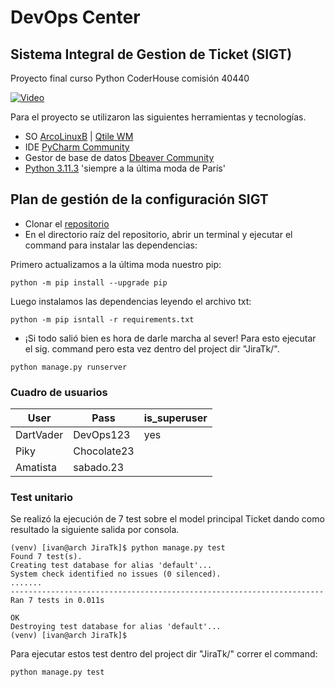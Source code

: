 # DevOps Center
## Sistema Integral de Gestion de Ticket (SIGT)

Proyecto final curso Python CoderHouse comisión 40440


[![Video](https://img.youtube.com/vi/yW0t029OIEw/0.jpg)](https://www.youtube.com/watch?v=yW0t029OIEw)

Para el proyecto se utilizaron las siguientes herramientas y tecnologías.

* SO [ArcoLinuxB](https://arcolinuxb.com/)  | [Qtile WM](https://qtile.org/)
* IDE [PyCharm Community](https://www.jetbrains.com/pycharm/download/#section=linux)
* Gestor de base de datos [Dbeaver Community](https://dbeaver.io/)
* [Python 3.11.3](https://www.python.org/downloads/) 'siempre a la última moda de París'

## Plan de gestión de la configuración SIGT

* Clonar el [repositorio](https://github.com/IvanTomasevich/DevOps_Issues.git)
* En el directorio raíz del repositorio, abrir un terminal y ejecutar el command para instalar las dependencias:

Primero actualizamos a la última moda nuestro pip:
```commandline
python -m pip install --upgrade pip
```
Luego instalamos las dependencias leyendo el archivo txt:
```commandline
python -m pip isntall -r requirements.txt
```
* ¡Si todo salió bien es hora de darle marcha al sever!
Para esto ejecutar el sig. command pero esta vez dentro del project dir "JiraTk/".
```commandline
python manage.py runserver
```

### Cuadro de usuarios

| User      | Pass         | is_superuser |
|-----------|--------------|:-------------|
| DartVader | DevOps123    | yes          |
| Piky      | Chocolate23  |              |
| Amatista  | sabado.23    |              |

### Test unitario

Se realizó la ejecución de 7 test sobre el model principal Ticket dando como resultado la siguiente salida por consola.

```commandline
(venv) [ivan@arch JiraTk]$ python manage.py test
Found 7 test(s).
Creating test database for alias 'default'...
System check identified no issues (0 silenced).
.......
----------------------------------------------------------------------
Ran 7 tests in 0.011s

OK
Destroying test database for alias 'default'...
(venv) [ivan@arch JiraTk]$ 

```

Para ejecutar estos test dentro del project dir "JiraTk/" correr el command:

```commandline
python manage.py test
```

